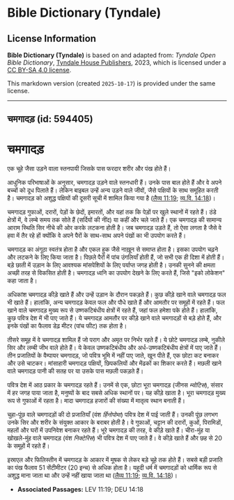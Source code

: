 # Bible Dictionary (Tyndale)

## License Information

**Bible Dictionary (Tyndale)** is based on and adapted from: _Tyndale Open Bible Dictionary_, [Tyndale House Publishers](https://tyndaleopenresources.com/), 2023, which is licensed under a [CC BY-SA 4.0 license](https://creativecommons.org/licenses/by-sa/4.0/legalcode.en).

This markdown version (created `2025-10-17`) is provided under the same license.



--------------------------------

## चमगादड़ (id: 594405)

चमगादड़
=======

एक चूहे जैसा उड़ने वाला स्तनपायी जिसके पास फरदार शरीर और पंख होते हैं।

आधुनिक परिभाषाओं के अनुसार, चमगादड़ उड़ने वाले स्तनधारी हैं। उनके पास बाल होते हैं और वे अपने बच्चों को दूध पिलाते हैं। लेकिन बाइबल उन्हें अन्य उड़ने वाले जीवों, जैसे पक्षियों के साथ समूहित करती है। चमगादड़ को अशुद्ध पक्षियों की दूसरी सूची में शामिल किया गया है ([लैव्य 11:19](https://ref.ly/Lev11:19); [व्य.वि. 14:18](https://ref.ly/Deut14:18))।

चमगादड़ गुफाओं, दरारों, पेड़ों के छेदों, इमारतों, और यहां तक कि पेड़ों पर खुले स्थानों में रहते हैं। ठंडे क्षेत्रों में, वे लम्बे समय तक सोते हैं (सर्दियों की नींद) या कहीं और चले जाते हैं। एक चमगादड़ की सामान्य आराम स्थिति सिर नीचे की ओर करके लटकना होती है। जब चमगादड़ उड़ते हैं, तो ऐसा लगता है जैसे वे हवा में तैर रहे हों क्योंकि वे अपने पैरों के साथ\-साथ अपने पंखों का भी उपयोग करते हैं।

चमगादड़ का अंगूठा स्वतंत्र होता है और एकल हुक जैसे नाख़ून से समाप्त होता है। इसका उपयोग चढ़ने और लटकने के लिए किया जाता है। पिछले पैरों में पांच उंगलियाँ होती हैं, जो सभी एक ही दिशा में होती हैं। बड़े छाती में उड़ान के लिए आवश्यक मांसपेशियों के लिए पर्याप्त जगह होती है। उनकी सुनने की क्षमता अच्छी तरह से विकसित होती है। चमगादड़ ध्वनि का उपयोग देखने के लिए करते हैं, जिसे "इको लोकेशन" कहा जाता है।

अधिकांश चमगादड़ कीड़े खाते हैं और उन्हें उड़ान के दौरान पकड़ते हैं। कुछ कीड़े खाने वाले चमगादड़ फल भी खाते हैं। हालांकि, अन्य चमगादड़ केवल फल और पौधे खाते हैं और आमतौर पर समूहों में रहते हैं। फल खाने वाले चमगादड़ मुख्य रूप से उष्णकटिबंधीय क्षेत्रों में रहते हैं, जहां फल हमेशा पके होते हैं। हालांकि, कुछ पवित्र देश में भी पाए जाते हैं। ये चमगादड़ आमतौर पर कीड़े खाने वाले चमगादड़ों से बड़े होते हैं, और इनके पंखों का फैलाव डेढ़ मीटर (पांच फीट) तक होता है।

तीसरे समूह में वे चमगादड़ शामिल हैं जो पराग और अमृत पर निर्भर रहते हैं। ये छोटे चमगादड़ लम्बे, नुकीले सिर और लम्बी जीभ वाले होते हैं। ये केवल उष्णकटिबंधीय और अर्ध\-उष्णकटिबंधीय क्षेत्रों में पाए जाते हैं। तीन प्रजातियों के वैम्पायर चमगादड़, जो पवित्र भूमि में नहीं पाए जाते, खून पीते हैं, एक छोटा कट बनाकर और उसे चाटकर। मांसाहारी चमगादड़ पक्षियों, छिपकलियों और मेंढकों का शिकार करते हैं। मछली खाने वाले चमगादड़ पानी की सतह पर या उसके पास मछली पकड़ते हैं।

पवित्र देश में आठ प्रकार के चमगादड़ रहते हैं। उनमें से एक, छोटा भूरा चमगादड़ (जीनस *म्योटिस*), संसार में हर जगह पाया जाता है, मनुष्यों के बाद सबसे अधिक स्थानों पर। यह कीड़े खाता है। भूरा चमगादड़ मुख्य रूप से गुफाओं में रहता है। मादा चमगादड़ हजारों की संख्या में मातृत्व स्थान बनाती हैं।

चुहा\-पूंछ वाले चमगादड़ों की दो प्रजातियाँ (वंश *र्हिनोपोमा*) पवित्र देश में पाई जाती हैं। उनकी पूंछ लगभग उनके सिर और शरीर के संयुक्त आकार के बराबर होती है। वे गुफाओं, चट्टान की दरारों, कुओं, पिरामिडों, महलों और घरों में उपनिवेश बनाकर रहते हैं। भूरे चमगादड़ की तरह, वे कीड़े खाते हैं। चीरा\-मुंह या खोखले\-मुंह वाले चमगादड़ (वंश *निक्टेरिस*) भी पवित्र देश में पाए जाते हैं। वे कीड़े खाते हैं और छह से 20 के समूहों में रहते हैं।

इस्राएल और फिलिस्तीन में चमगादड़ के आकार में मूषक से लेकर बड़े चूहे तक होते हैं। सबसे बड़ी प्रजाति का पंख फैलाव 51 सेंटीमीटर (20 इन्च) से अधिक होता है। यहूदी धर्म में चमगादड़ों को धार्मिक रूप से अशुद्ध माना जाता था और उन्हें नहीं खाया जाता था ([लैव्य 11:19](https://ref.ly/Lev11:19); [व्य.वि. 14:18](https://ref.ly/Deut14:18))।

* **Associated Passages:** LEV 11:19; DEU 14:18

